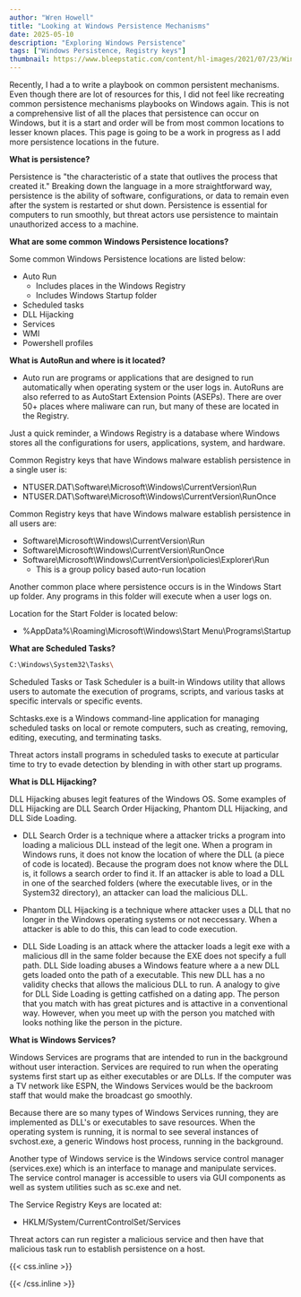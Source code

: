 ```yaml
---
author: "Wren Howell"
title: "Looking at Windows Persistence Mechanisms"
date: 2025-05-10
description: "Exploring Windows Persistence"
tags: ["Windows Persistence, Registry keys"]
thumbnail: https://www.bleepstatic.com/content/hl-images/2021/07/23/Windows-attack.jpg
---
```


Recently, I had a to write a playbook on common persistent mechanisms. Even though there are lot of resources for this, I did not feel like recreating common persistence mechanisms playbooks on Windows again. This is not a comprehensive list of all the places that persistence can occur on Windows, but it is a start and order will be from most common locations to lesser known places. This page is going to be a work in progress as I add more persistence locations in the future. 

**What is persistence?**

Persistence is "the characteristic of a state that outlives the process that created it."
Breaking down the language in a more straightforward way, persistence is the ability of software, configurations, or data to remain even after the system is restarted or shut down. Persistence is essential for computers to run smoothly, but threat actors use persistence to maintain unauthorized access to a machine.

**What are some common Windows Persistence locations?**

Some common Windows Persistence locations are listed below:

- Auto Run 
  - Includes places in the Windows Registry 
  - Includes Windows Startup folder
- Scheduled tasks
- DLL Hijacking
- Services 
- WMI
- Powershell profiles


**What is AutoRun and where is it located?**

- Auto run are programs or applications that are designed to run automatically when operating system or the user logs in. AutoRuns are also referred to  as AutoStart Extension Points (ASEPs). There are over 50+ places where maliware can run, but many of these are located in the Registry. 

Just a quick reminder, a Windows Registry is a database where Windows stores all the configurations for users, applications, system, and hardware. 

Common Registry keys that have Windows malware establish persistence in a single user is: 

- NTUSER.DAT\Software\Microsoft\Windows\CurrentVersion\Run
- NTUSER.DAT\Software\Microsoft\Windows\CurrentVersion\RunOnce

Common Registry keys that have Windows malware establish persistence in all users are: 

- Software\Microsoft\Windows\CurrentVersion\Run
- Software\Microsoft\Windows\CurrentVersion\RunOnce
- Software\Microsoft\Windows\CurrentVersion\policies\Explorer\Run
  - This is a group policy based auto-run location 

Another common place where persistence occurs is in the Windows Start up folder. Any programs in this folder will execute when a user logs on. 

Location for the Start Folder is located below:

- %AppData%\Roaming\Microsoft\Windows\Start Menu\Programs\Startup 


**What are Scheduled Tasks?**

```bash
C:\Windows\System32\Tasks\
```
Scheduled Tasks or Task Scheduler is a built-in Windows utility that allows users to automate the execution of programs, scripts, and various tasks at specific intervals or specific events. 

Schtasks.exe is a Windows command-line application for managing scheduled tasks on local or remote computers, such as creating, removing, editing, executing, and terminating tasks. 

Threat actors install programs in scheduled tasks to execute at particular time to try to evade detection by blending in with other start up programs. 

**What is DLL Hijacking?**

DLL Hijacking abuses legit features of the Windows OS. Some examples of DLL Hijacking are DLL Search Order Hijacking, Phantom DLL Hijacking, and DLL Side Loading. 

  - DLL Search Order is a technique where a attacker tricks a program into loading a malicious DLL instead of the legit one. When a program in Windows runs, it does not know the location of where the DLL (a piece of code is located). Because the program does not know where the DLL is, it follows a search order to find it. If an attacker is able to load a DLL in one of the searched folders (where the executable lives, or in the System32 directory), an attacker can load the malicious DLL. 

  - Phantom DLL Hijacking is a technique where attacker uses a DLL that no longer in the Windows operating systems or not neccessary. When a attacker is able to do this, this can lead to code execution. 

  - DLL Side Loading is an attack where the attacker loads a legit exe with a malicious dll in the same folder because the EXE does not specify a full path. DLL Side loading abuses a Windows feature where a a new DLL gets loaded onto the path of a executable. This new DLL has a no validity checks that allows the malicious DLL to run. A analogy to give for DLL Side Loading is getting catfished on a dating app. The person that you match with has great pictures and is attactive in a conventional way. However, when you meet up with the person you matched with looks nothing like the person in the picture. 


**What is Windows Services?**

Windows Services are programs that are intended to run in the background without user interaction. Services are required to run when the operating systems first start up as either executables or are DLLs. If the computer was a TV network like ESPN, the Windows Services would be the backroom staff that would make the broadcast go smoothly. 

Because there are so many types of Windows Services running, they are implemented as DLL's or executables to save resources. When the operating system is running, it is normal to see several instances of svchost.exe, a generic Windows host process, running in the background. 

Another type of Windows service is the  Windows service control manager (services.exe) which is an interface to manage and manipulate services. The service control manager is accessible to users via GUI components as well as system utilities such as sc.exe and net. 

The Service Registry Keys are located at:

- HKLM/System/CurrentControlSet/Services  

Threat actors can run register a malicious service and then have that malicious task run to establish persistence on a host. 



{{< css.inline >}}

<style>
.emojify {
	font-family: Apple Color Emoji, Segoe UI Emoji, NotoColorEmoji, Segoe UI Symbol, Android Emoji, EmojiSymbols;
	font-size: 2rem;
	vertical-align: middle;
}
@media screen and (max-width:650px) {
  .nowrap {
    display: block;
    margin: 25px 0;
  }
}
</style>

{{< /css.inline >}}
